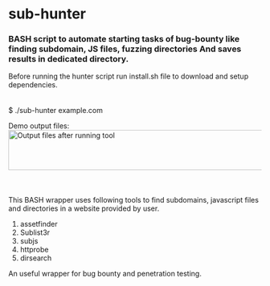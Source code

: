 # sub-hunter
<h3>BASH script to automate starting tasks of bug-bounty like finding subdomain, JS files, fuzzing directories
And saves results in dedicated directory.</h3>

Before running the hunter script run install.sh file to download and setup dependencies.
<br><br><br>
$ ./sub-hunter example.com

Demo output files:<br>
<img src=https://user-images.githubusercontent.com/84756887/174868916-66918754-25ab-48f1-8cd8-41266907636f.png width="700px" height="80px" alt="Output files after running tool"/>
<br><br><br><br>
This BASH wrapper uses following tools to find subdomains, javascript files and directories in a website provided by user.
  1) assetfinder
  2) Sublist3r
  3) subjs
  4) httprobe
  5) dirsearch

An useful wrapper for bug bounty and penetration testing.
